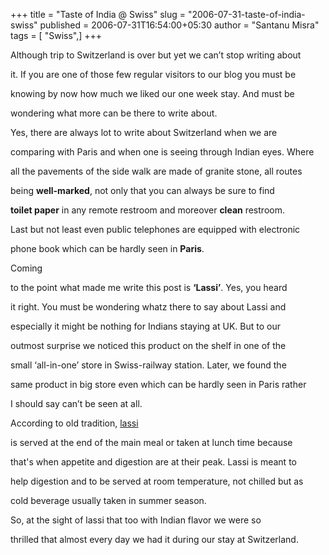 +++
title = "Taste of India @ Swiss"
slug = "2006-07-31-taste-of-india-swiss"
published = 2006-07-31T16:54:00+05:30
author = "Santanu Misra"
tags = [ "Swiss",]
+++




Although trip to Switzerland is over but yet we can’t stop writing about

it. If you are one of those few regular visitors to our blog you must be

knowing by now how much we liked our one week stay. And must be

wondering what more can be there to write about.



  

Yes, there are always lot to write about Switzerland when we are

comparing with Paris and when one is seeing through Indian eyes. Where

all the pavements of the side walk are made of granite stone, all routes

being **well-marked**, not only that you can always be sure to find

**toilet paper** in any remote restroom and moreover **clean** restroom.

Last but not least even public telephones are equipped with electronic

phone book which can be hardly seen in **Paris**.



  



  

Coming

to the point what made me write this post is **‘Lassi’**. Yes, you heard

it right. You must be wondering whatz there to say about Lassi and

especially it might be nothing for Indians staying at UK. But to our

outmost surprise we noticed this product on the shelf in one of the

small ‘all-in-one’ store in Swiss-railway station. Later, we found the

same product in big store even which can be hardly seen in Paris rather

I should say can’t be seen at all.



  



  

According to old tradition, [lassi](http://en.wikipedia.org/wiki/lassi)

is served at the end of the main meal or taken at lunch time because

that's when appetite and digestion are at their peak. Lassi is meant to

help digestion and to be served at room temperature, not chilled but as

cold beverage usually taken in summer season.



So, at the sight of lassi that too with Indian flavor we were so

thrilled that almost every day we had it during our stay at Switzerland.
